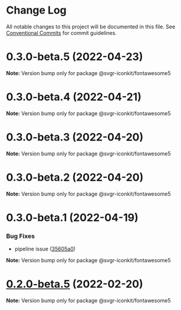 # Change Log

All notable changes to this project will be documented in this file.
See [Conventional Commits](https://conventionalcommits.org) for commit guidelines.

# 0.3.0-beta.5 (2022-04-23)

**Note:** Version bump only for package @svgr-iconkit/fontawesome5





# 0.3.0-beta.4 (2022-04-21)

**Note:** Version bump only for package @svgr-iconkit/fontawesome5





# 0.3.0-beta.3 (2022-04-20)

**Note:** Version bump only for package @svgr-iconkit/fontawesome5





# 0.3.0-beta.2 (2022-04-20)

**Note:** Version bump only for package @svgr-iconkit/fontawesome5





# 0.3.0-beta.1 (2022-04-19)


### Bug Fixes

* pipeline issue ([35605a0](https://github.com/svgr-iconkit/svgr-iconkit/commit/35605a00d60b4ec4a944048c9e1e32718a448878))







**Note:** Version bump only for package @svgr-iconkit/fontawesome5





# [0.2.0-beta.5](https://github.com/svgr-iconkit/svgr-iconkit/compare/v0.2.0-beta.4...v0.2.0-beta.5) (2022-02-20)

**Note:** Version bump only for package @svgr-iconkit/fontawesome5

